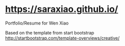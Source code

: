 #  https://saraxiao.github.io/

Portfolio/Resume for Wen Xiao

Based on the template from start bootstrap
http://startbootstrap.com/template-overviews/creative/



